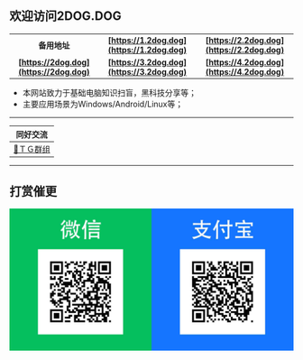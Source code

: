 ## 欢迎访问2DOG.DOG<!-- {docsify-ignore-all} -->
||||
|:----:|:---:|:---:|
|**备用地址**|**[https://1.2dog.dog](https://1.2dog.dog)**|**[https://2.2dog.dog](https://2.2dog.dog)**|
|**[https://2dog.dog](https://2dog.dog)**|**[https://3.2dog.dog](https://3.2dog.dog)**|**[https://4.2dog.dog](https://4.2dog.dog)**|
- 本网站致力于基础电脑知识扫盲，黑科技分享等；
- 主要应用场景为Windows/Android/Linux等；
---
| **同好交流** |
|:---:|
| [💬ＴＧ群组](https://t.me/+RqEABM0fz8M2OGFl) |



---
## 打赏催更
![](/img/2023-07-15-10-02-33.png)
